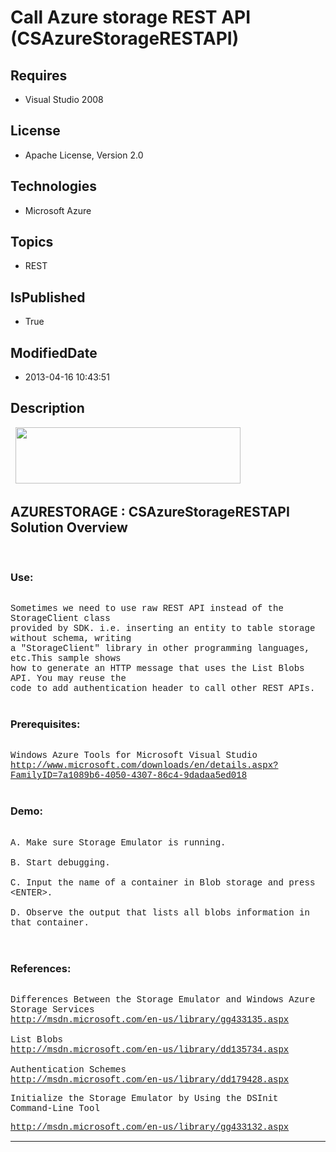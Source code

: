 # Call Azure storage REST API (CSAzureStorageRESTAPI)
## Requires
* Visual Studio 2008
## License
* Apache License, Version 2.0
## Technologies
* Microsoft Azure
## Topics
* REST
## IsPublished
* True
## ModifiedDate
* 2013-04-16 10:43:51
## Description

<p style="font-family:Courier New">&nbsp;<a href="http://www.microsoft.com/click/services/Redirect2.ashx?CR_CC=200144420" target="_blank"><img id="79969" src="http://i1.code.msdn.s-msft.com/csazurebingmaps-bab92df1/image/file/79969/1/120x90_azure_web_en_us.jpg" alt="" width="360" height="90"></a></p>
<h2>AZURESTORAGE : CSAzureStorageRESTAPI Solution Overview</h2>
<p style="font-family:Courier New">&nbsp;</p>
<h3>Use:</h3>
<p style="font-family:Courier New"><br>
Sometimes we need to use raw REST API instead of the StorageClient class<br>
provided by SDK. i.e. inserting an entity to table storage without schema, writing<br>
a &quot;StorageClient&quot; library in other programming languages, etc.This sample shows<br>
how to generate an HTTP message that uses the List Blobs API. You may reuse the<br>
code to add authentication header to call other REST APIs.<br>
<br>
</p>
<h3>Prerequisites:</h3>
<p style="font-family:Courier New"><br>
Windows Azure Tools for Microsoft Visual Studio<br>
<a href="http://www.microsoft.com/downloads/en/details.aspx?FamilyID=7a1089b6-4050-4307-86c4-9dadaa5ed018" target="_blank">http://www.microsoft.com/downloads/en/details.aspx?FamilyID=7a1089b6-4050-4307-86c4-9dadaa5ed018</a><br>
<br>
</p>
<h3>Demo:</h3>
<p style="font-family:Courier New"><br>
A. Make sure Storage Emulator is running.<br>
<br>
B. Start debugging.<br>
<br>
C. Input the name of a container in Blob storage and press &lt;ENTER&gt;.<br>
<br>
D. Observe the output that lists all blobs information in that container.<br>
<br>
<br>
</p>
<h3>References:</h3>
<p style="font-family:Courier New"><br>
Differences Between the Storage Emulator and Windows Azure Storage Services<br>
<a href="http://msdn.microsoft.com/en-us/library/gg433135.aspx" target="_blank">http://msdn.microsoft.com/en-us/library/gg433135.aspx</a><br>
<br>
List Blobs<br>
<a href="http://msdn.microsoft.com/en-us/library/dd135734.aspx" target="_blank">http://msdn.microsoft.com/en-us/library/dd135734.aspx</a><br>
<br>
Authentication Schemes<br>
<a href="http://msdn.microsoft.com/en-us/library/dd179428.aspx" target="_blank">http://msdn.microsoft.com/en-us/library/dd179428.aspx</a></p>
<p style="font-family:Courier New">Initialize the Storage Emulator by Using the DSInit Command-Line Tool</p>
<p style="font-family:Courier New"><a href="http://msdn.microsoft.com/en-us/library/gg433132.aspx">http://msdn.microsoft.com/en-us/library/gg433132.aspx</a></p>
<hr>
<div><a href="http://go.microsoft.com/?linkid=9759640" style="margin-top:3px"><img src="http://bit.ly/onecodelogo" alt="">
</a></div>
